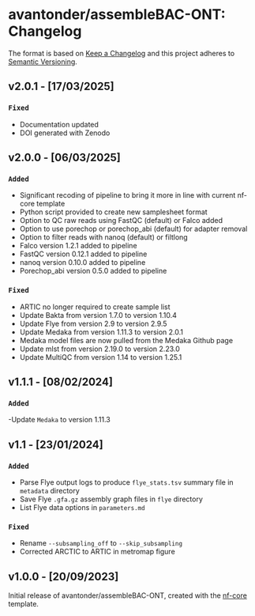 # avantonder/assembleBAC-ONT: Changelog

The format is based on [Keep a Changelog](https://keepachangelog.com/en/1.0.0/)
and this project adheres to [Semantic Versioning](https://semver.org/spec/v2.0.0.html).

## v2.0.1 - [17/03/2025]

### `Fixed`

- Documentation updated
- DOI generated with Zenodo

## v2.0.0 - [06/03/2025]

### `Added`

- Significant recoding of pipeline to bring it more in line with current nf-core template
- Python script provided to create new samplesheet format
- Option to QC raw reads using FastQC (default) or Falco added
- Option to use porechop or porechop_abi (default) for adapter removal
- Option to filter reads with nanoq (default) or filtlong
- Falco version 1.2.1 added to pipeline
- FastQC version 0.12.1 added to pipeline  
- nanoq version 0.10.0 added to pipeline
- Porechop_abi version 0.5.0 added to pipeline
 
 ### `Fixed`

- ARTIC no longer required to create sample list 
- Update Bakta from version 1.7.0 to version 1.10.4
- Update Flye from version 2.9 to version 2.9.5
- Update Medaka from version 1.11.3 to version 2.0.1
- Medaka model files are now pulled from the Medaka Github page
- Update mlst from version 2.19.0 to version 2.23.0
- Update MultiQC from version 1.14 to version 1.25.1


## v1.1.1 - [08/02/2024]

### `Added`

-Update `Medaka` to version 1.11.3

## v1.1 - [23/01/2024]

### `Added`

- Parse Flye output logs to produce `flye_stats.tsv` summary file in `metadata` directory
- Save Flye `.gfa.gz` assembly graph files in `flye` directory
- List Flye data options in `parameters.md`

### `Fixed`

- Rename `--subsampling_off` to `--skip_subsampling`
- Corrected ARCTIC to ARTIC in metromap figure

## v1.0.0 - [20/09/2023]

Initial release of avantonder/assembleBAC-ONT, created with the [nf-core](https://nf-co.re/) template.
